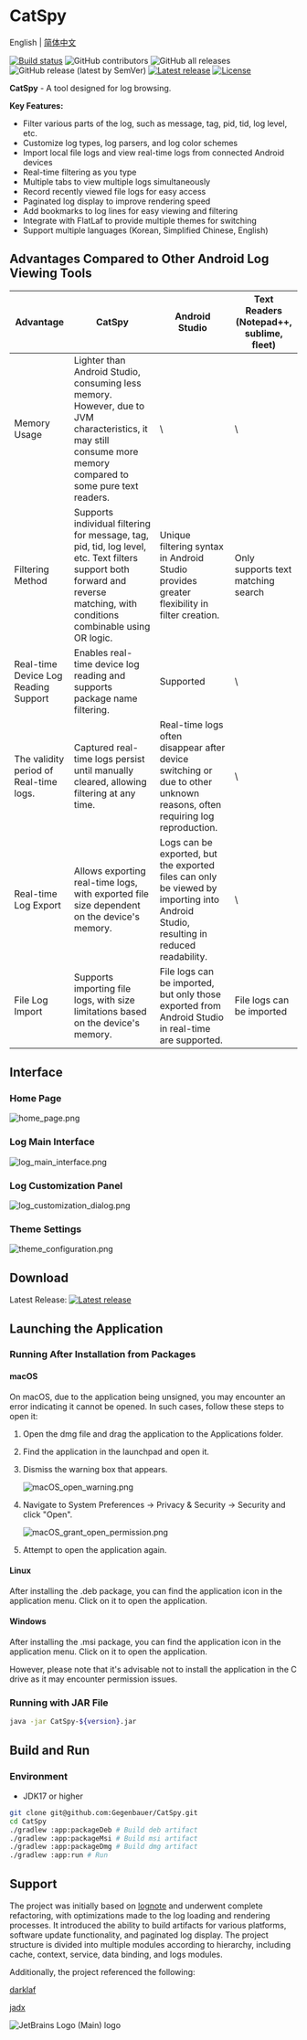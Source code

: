 # CatSpy

English | [简体中文](README_CN.md)

[![Build status](https://github.com/Gegenbauer/CatSpy/workflows/Build%20Artifacts/badge.svg)](https://github.com/Gegenbauer/CatSpy/actions/workflows/build_artifacts.yml?query=workflow%3ABuild)
![GitHub contributors](https://img.shields.io/github/contributors/Gegenbauer/CatSpy)
![GitHub all releases](https://img.shields.io/github/downloads/Gegenbauer/CatSpy/total)
![GitHub release (latest by SemVer)](https://img.shields.io/github/downloads/Gegenbauer/CatSpy/latest/total)
[![Latest release](https://img.shields.io/github/release/Gegenbauer/CatSpy.svg)](https://github.com/Gegenbauer/CatSpy/releases/latest)
[![License](http://img.shields.io/:license-apache-blue.svg)](http://www.apache.org/licenses/LICENSE-2.0.html)

**CatSpy** - A tool designed for log browsing.

**Key Features:**
- Filter various parts of the log, such as message, tag, pid, tid, log level, etc.
- Customize log types, log parsers, and log color schemes
- Import local file logs and view real-time logs from connected Android devices
- Real-time filtering as you type
- Multiple tabs to view multiple logs simultaneously
- Record recently viewed file logs for easy access
- Paginated log display to improve rendering speed
- Add bookmarks to log lines for easy viewing and filtering
- Integrate with FlatLaf to provide multiple themes for switching
- Support multiple languages (Korean, Simplified Chinese, English)

## Advantages Compared to Other Android Log Viewing Tools
| Advantage                              | CatSpy                                                       | Android Studio                               | Text Readers (Notepad++, sublime, fleet) |
|----------------------------------------| ------------------------------------------------------------ |----------------------------------------------| --------------------------------------- |
| Memory Usage                           | Lighter than Android Studio, consuming less memory. However, due to JVM characteristics, it may still consume more memory compared to some pure text readers. | \                                            | \                                       |
| Filtering Method                       | Supports individual filtering for message, tag, pid, tid, log level, etc. Text filters support both forward and reverse matching, with conditions combinable using OR logic. | Unique filtering syntax in Android Studio provides greater flexibility in filter creation.                       | Only supports text matching search                      |
| Real-time Device Log Reading Support   | Enables real-time device log reading and supports package name filtering.                         | Supported                                           | \                                       |
| The validity period of Real-time logs. | Captured real-time logs persist until manually cleared, allowing filtering at any time. | Real-time logs often disappear after device switching or due to other unknown reasons, often requiring log reproduction. | \                                       |
| Real-time Log Export                   | Allows exporting real-time logs, with exported file size dependent on the device's memory. | Logs can be exported, but the exported files can only be viewed by importing into Android Studio, resulting in reduced readability.  | \                                       |
| File Log Import                        | Supports importing file logs, with size limitations based on the device's memory. | File logs can be imported, but only those exported from Android Studio in real-time are supported.                            | File logs can be imported                          |

## Interface
### Home Page
![home_page.png](pic%2Fhome_page.png)

### Log Main Interface
![log_main_interface.png](pic%2Flog_main_interface.png)

### Log Customization Panel
![log_customization_dialog.png](pic%2Flog_customization_dialog.png)

### Theme Settings
![theme_configuration.png](pic%2Ftheme_configuration.png)

## Download
Latest Release: [![Latest release](https://img.shields.io/github/release/Gegenbauer/CatSpy.svg)](https://github.com/Gegenbauer/CatSpy/releases/latest)

## Launching the Application
### Running After Installation from Packages
#### macOS
On macOS, due to the application being unsigned, you may encounter an error indicating it cannot be opened. In such cases, follow these steps to open it:

1. Open the dmg file and drag the application to the Applications folder.
2. Find the application in the launchpad and open it.
3. Dismiss the warning box that appears.
   
   ![macOS_open_warning.png](pic%2FmacOS_open_warning.png)
4. Navigate to System Preferences -> Privacy & Security -> Security and click "Open".
   
   ![macOS_grant_open_permission.png](pic%2FmacOS_grant_open_permission.png)
5. Attempt to open the application again.

#### Linux
After installing the .deb package, you can find the application icon in the application menu. Click on it to open the application.

#### Windows
After installing the .msi package, you can find the application icon in the application menu. Click on it to open the application. 

However, please note that it's advisable not to install the application in the C drive as it may encounter permission issues.

### Running with JAR File
```bash
java -jar CatSpy-${version}.jar
```

## Build and Run
### Environment
- JDK17 or higher
```bash
git clone git@github.com:Gegenbauer/CatSpy.git
cd CatSpy
./gradlew :app:packageDeb # Build deb artifact
./gradlew :app:packageMsi # Build msi artifact
./gradlew :app:packageDmg # Build dmg artifact
./gradlew :app:run # Run
```

## Support
The project was initially based on [lognote](https://github.com/cdcsgit/lognote) and underwent complete refactoring, with optimizations made to the log loading and rendering processes. It introduced the ability to build artifacts for various platforms, software update functionality, and paginated log display. The project structure is divided into multiple modules according to hierarchy, including cache, context, service, data binding, and logs modules.

Additionally, the project referenced the following:

[darklaf](https://github.com/weisJ/darklaf)

[jadx](https://github.com/skylot/jadx)

![JetBrains Logo (Main) logo](https://resources.jetbrains.com/storage/products/company/brand/logos/jb_beam.svg)